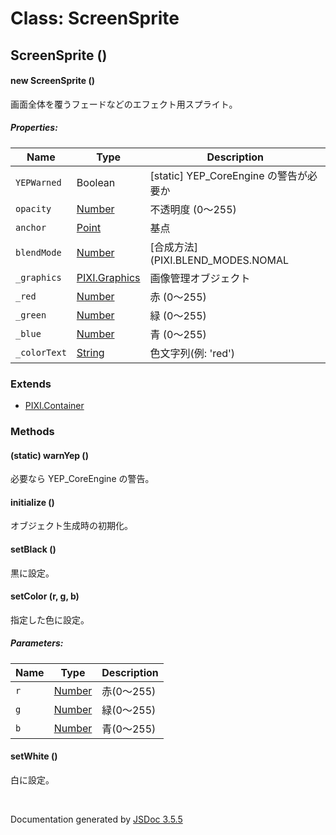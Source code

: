 # Class: ScreenSprite

## ScreenSprite ()

#### new ScreenSprite ()

 画面全体を覆うフェードなどのエフェクト用スプライト。

##### Properties:

| Name | Type | Description |
| --- | --- | --- |
| `YEPWarned` | Boolean | [static] YEP_CoreEngine の警告が必要か |
| `opacity` | [Number](Number.md) |  不透明度 (0〜255) |
| `anchor` | [Point](Point.md) | 基点 |
| `blendMode` | [Number](Number.md) | [合成方法] (PIXI.BLEND_MODES.NOMAL | ADD | MULTIPLY | SCREEN) |
| `_graphics` | [PIXI.Graphics](PIXI.Graphics.md) |  画像管理オブジェクト |
| `_red` | [Number](Number.md) |  赤 (0〜255) |
| `_green` | [Number](Number.md) |  緑 (0〜255) |
| `_blue` | [Number](Number.md) |  青 (0〜255) |
| `_colorText` | [String](String.md) |  色文字列(例: 'red') |

### Extends

* [PIXI.Container](PIXI.Container.md)

### Methods

#### (static) warnYep ()
必要なら YEP_CoreEngine の警告。

#### initialize ()
 オブジェクト生成時の初期化。

#### setBlack ()
黒に設定。


#### setColor (r, g, b)
指定した色に設定。

##### Parameters:

| Name | Type | Description |
| --- | --- | --- |
| `r` | [Number](Number.md) | 赤(0〜255) |
| `g` | [Number](Number.md) | 緑(0〜255) |
| `b` | [Number](Number.md) | 青(0〜255) |


#### setWhite ()
白に設定。


 <br>

  Documentation generated by [JSDoc 3.5.5](https://github.com/jsdoc3/jsdoc)
